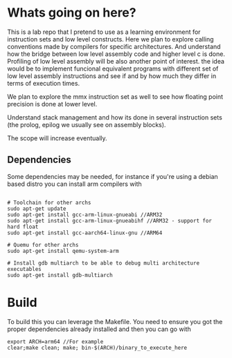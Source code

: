 # Whats going on here?

This is a lab repo that I pretend to use as a learning environment for instruction sets and low level constructs. Here we plan to explore calling conventions made by compilers for specific architectures. And understand how the bridge between low level assembly code and higher level c is done. Profiling of low level assembly will be also another point of interest. the idea would be to implement funcional equivalent programs with different set of low level assembly instructions and see if and by how much they differ in terms of execution times.

We plan to explore the mmx instruction set as well to see how floating point precision is done at lower level. 

Understand stack management and how its done in several instruction sets (the prolog, epilog we usually see on assembly blocks).

The scope will increase eventually. 

## Dependencies
Some dependencies may be needed, for instance if you're using a debian based distro you can install arm compilers with 
```shell

# Toolchain for other archs
sudo apt-get update
sudo apt-get install gcc-arm-linux-gnueabi //ARM32
sudo apt-get install gcc-arm-linux-gnueabihf //ARM32 - support for hard float
sudo apt-get install gcc-aarch64-linux-gnu //ARM64

# Quemu for other archs
sudo apt-get install qemu-system-arm

# Install gdb multiarch to be able to debug multi architecture executables
sudo apt-get install gdb-multiarch

```

# Build

To build this you can leverage the Makefile. You need to ensure you got the proper dependencies already installed and then you can go with

```shell
export ARCH=arm64 //For example
clear;make clean; make; bin-$(ARCH)/binary_to_execute_here
```
